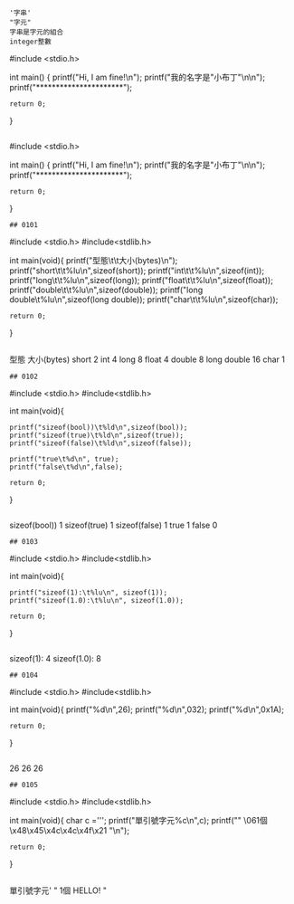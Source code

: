 ```
'字串'
"字元"
字串是字元的組合
integer整數
```
#include <stdio.h>

int main()
{
    printf("Hi, I am fine!\n");
    printf("我的名字是\"小布丁\"\n\n");
    printf("**********************");

    return 0;
}

```
```
#include <stdio.h>

int main()
{
    printf("Hi, I am fine!\n");
    printf("我的名字是\"小布丁\"\n\n");
    printf("**********************");

    return 0;
}
```
## 0101
```
#include <stdio.h>
#include<stdlib.h>

int main(void){
    printf("型態\t\t大小(bytes)\n");
    printf("short\t\t%lu\n",sizeof(short));
    printf("int\t\t%lu\n",sizeof(int));
    printf("long\t\t%lu\n",sizeof(long));
    printf("float\t\t%lu\n",sizeof(float));
    printf("double\t\t%lu\n",sizeof(double));
    printf("long double\t%lu\n",sizeof(long double));
    printf("char\t\t%lu\n",sizeof(char));
    
    return 0;
}
```
```
型態            大小(bytes)
short           2
int             4
long            8
float           4
double          8
long double     16
char            1
```
## 0102
```
#include <stdio.h>
#include<stdlib.h>

int main(void){
    
    printf("sizeof(bool))\t%ld\n",sizeof(bool));
    printf("sizeof(true)\t%ld\n",sizeof(true));
    printf("sizeof(false)\t%ld\n",sizeof(false));
    
    printf("true\t%d\n", true);
    printf("false\t%d\n",false);
    
    return 0;
}
   
```
```
sizeof(bool))   1
sizeof(true)    1
sizeof(false)   1
true    1
false   0
```
## 0103
```
#include <stdio.h>
#include<stdlib.h>

int main(void){
    
    printf("sizeof(1):\t%lu\n", sizeof(1));
    printf("sizeof(1.0):\t%lu\n", sizeof(1.0));
    
    return 0;
}
```
```
sizeof(1):      4
sizeof(1.0):    8
```
## 0104
```
#include <stdio.h>
#include<stdlib.h>

int main(void){
    printf("%d\n",26);
    printf("%d\n",032);
    printf("%d\n",0x1A);
    
    return 0;
}
```
```
26
26
26
```
## 0105
```
#include <stdio.h>
#include<stdlib.h>

int main(void){
    char c ='\'';
    printf("單引號字元%c\n",c);
    printf("\" \061個 \x48\x45\x4c\x4c\x4f\x21 \"\n");
    
    
    return 0;
}
```
```
單引號字元'
" 1個 HELLO! "
```
